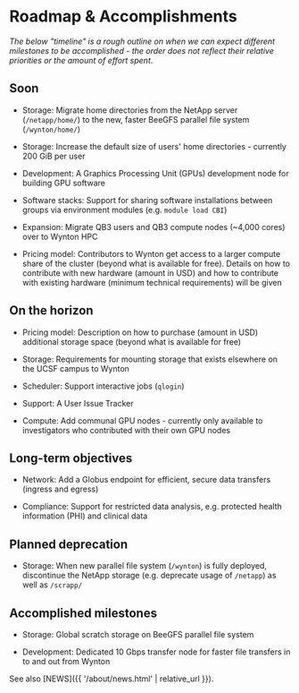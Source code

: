 # Roadmap & Accomplishments

_The below "timeline" is a rough outline on when we can expect different milestones to be accomplished - the order does not reflect their relative priorities or the amount of effort spent_.

## Soon

* Storage: Migrate home directories from the NetApp server (`/netapp/home/`) to the new, faster BeeGFS parallel file system (`/wynton/home/`)

* Storage: Increase the default size of users' home directories - currently 200 GiB per user

* Development: A Graphics Processing Unit (GPUs) development node for building GPU software

* Software stacks: Support for sharing software installations between groups via environment modules (e.g. `module load CBI`)

* Expansion: Migrate QB3 users and QB3 compute nodes (~4,000 cores) over to Wynton HPC

* Pricing model: Contributors to Wynton get access to a larger compute share of the cluster (beyond what is available for free).  Details on how to contribute with new hardware (amount in USD) and how to contribute with existing hardware (minimum technical requirements) will be given


## On the horizon

* Pricing model: Description on how to purchase (amount in USD) additional storage space (beyond what is available for free)

* Storage: Requirements for mounting storage that exists elsewhere on the UCSF campus to Wynton

* Scheduler: Support interactive jobs (`qlogin`)

* Support: A User Issue Tracker

* Compute: Add communal GPU nodes - currently only available to investigators who contributed with their own GPU nodes


## Long-term objectives

* Network: Add a Globus endpoint for efficient, secure data transfers (ingress and egress)

* Compliance: Support for restricted data analysis, e.g. protected health information (PHI) and clinical data


## Planned deprecation

* Storage: When new parallel file system (`/wynton`) is fully deployed, discontinue the NetApp storage (e.g. deprecate usage of `/netapp`) as well as `/scrapp/`

## Accomplished milestones

* Storage: Global scratch storage on BeeGFS parallel file system

* Development: Dedicated 10 Gbps transfer node for faster file transfers in to and out from Wynton

See also [NEWS]({{ '/about/news.html' | relative_url }}).



[QB3]: https://salilab.org/qb3cluster/
[BeeGFS]: https://www.beegfs.io/
[Globus]: https://www.globus.org/

